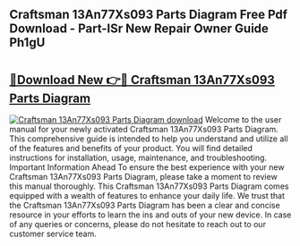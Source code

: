 ## Craftsman 13An77Xs093 Parts Diagram Free Pdf Download - Part-ISr New Repair Owner Guide Ph1gU

# <h2><a href="http://dfnhs1s.blite.top/?on=Craftsman+13An77Xs093+Parts+Diagram">🔗Download New 👉🔴 Craftsman 13An77Xs093 Parts Diagram</a></h2>

[![Craftsman 13An77Xs093 Parts Diagram download](https://i.imgur.com/lujVjoI.png)](http://dfnhs1s.blite.top/?on=Craftsman+13An77Xs093+Parts+Diagram)
Welcome to the user manual for your newly activated Craftsman 13An77Xs093 Parts Diagram. This comprehensive guide is intended to help you understand and utilize all of the features and benefits of your product. You will find detailed instructions for installation, usage, maintenance, and troubleshooting. Important Information Ahead To ensure the best experience with your new Craftsman 13An77Xs093 Parts Diagram, please take a moment to review this manual thoroughly. This Craftsman 13An77Xs093 Parts Diagram comes equipped with a wealth of features to enhance your daily life. We trust that the Craftsman 13An77Xs093 Parts Diagram has been a clear and concise resource in your efforts to learn the ins and outs of your new device. In case of any queries or concerns, please do not hesitate to reach out to our customer service team.
